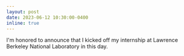 ```yaml
---
layout: post
date: 2023-06-12 10:30:00-0400
inline: true
---
```


I'm honored to announce that I kicked off my internship at Lawrence Berkeley National Laboratory in this day.

